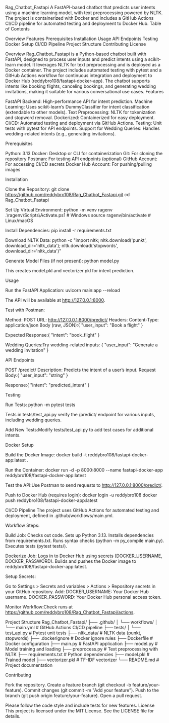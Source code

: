 Rag_Chatbot_Fastapi
A FastAPI-based chatbot that predicts user intents using a machine learning model, with text preprocessing powered by NLTK. The project is containerized with Docker and includes a GitHub Actions CI/CD pipeline for automated testing and deployment to Docker Hub.
Table of Contents

Overview
Features
Prerequisites
Installation
Usage
API Endpoints
Testing
Docker Setup
CI/CD Pipeline
Project Structure
Contributing
License

Overview
Rag_Chatbot_Fastapi is a Python-based chatbot built with FastAPI, designed to process user inputs and predict intents using a scikit-learn model. It leverages NLTK for text preprocessing and is deployed as a Docker container. The project includes automated testing with pytest and a GitHub Actions workflow for continuous integration and deployment to Docker Hub (reddybro108/fastapi-docker-app).
The chatbot supports intents like booking flights, canceling bookings, and generating wedding invitations, making it suitable for various conversational use cases.
Features

FastAPI Backend: High-performance API for intent prediction.
Machine Learning: Uses scikit-learn’s DummyClassifier for intent classification (extendable to other models).
Text Preprocessing: NLTK for tokenization and stopword removal.
Dockerized: Containerized for easy deployment.
CI/CD: Automated testing and deployment via GitHub Actions.
Testing: Unit tests with pytest for API endpoints.
Support for Wedding Queries: Handles wedding-related intents (e.g., generating invitations).

Prerequisites

Python: 3.13
Docker: Desktop or CLI for containerization
Git: For cloning the repository
Postman: For testing API endpoints (optional)
GitHub Account: For accessing CI/CD secrets
Docker Hub Account: For pushing/pulling images

Installation

Clone the Repository:
git clone https://github.com/reddybro108/Rag_Chatbot_Fastapi.git
cd Rag_Chatbot_Fastapi


Set Up Virtual Environment:
python -m venv ragenv
.\ragenv\Scripts\Activate.ps1  # Windows
source ragenv/bin/activate  # Linux/macOS


Install Dependencies:
pip install -r requirements.txt


Download NLTK Data:
python -c "import nltk; nltk.download('punkt', download_dir='nltk_data'); nltk.download('stopwords', download_dir='nltk_data')"


Generate Model Files (if not present):
python model.py

This creates model.pkl and vectorizer.pkl for intent prediction.


Usage

Run the FastAPI Application:
uvicorn main:app --reload

The API will be available at http://127.0.0.1:8000.

Test with Postman:

Method: POST
URL: http://127.0.0.1:8000/predict/
Headers: Content-Type: application/json
Body (raw, JSON):{
  "user_input": "Book a flight"
}


Expected Response:{
  "intent": "book_flight"
}




Wedding Queries:Try wedding-related inputs:
{
  "user_input": "Generate a wedding invitation"
}



API Endpoints

POST /predict/
Description: Predicts the intent of a user’s input.
Request Body:{
  "user_input": "string"
}


Response:{
  "intent": "predicted_intent"
}





Testing

Run Tests:
python -m pytest tests

Tests in tests/test_api.py verify the /predict/ endpoint for various inputs, including wedding queries.

Add New Tests:Modify tests/test_api.py to add test cases for additional intents.


Docker Setup

Build the Docker Image:
docker build -t reddybro108/fastapi-docker-app:latest .


Run the Container:
docker run -d -p 8000:8000 --name fastapi-docker-app reddybro108/fastapi-docker-app:latest


Test the API:Use Postman to send requests to http://127.0.0.1:8000/predict/.

Push to Docker Hub (requires login):
docker login -u reddybro108
docker push reddybro108/fastapi-docker-app:latest



CI/CD Pipeline
The project uses GitHub Actions for automated testing and deployment, defined in .github/workflows/main.yml.

Workflow Steps:

Build Job:
Checks out code.
Sets up Python 3.13.
Installs dependencies from requirements.txt.
Runs syntax checks (python -m py_compile main.py).
Executes tests (pytest tests/).


Dockerize Job:
Logs in to Docker Hub using secrets (DOCKER_USERNAME, DOCKER_PASSWORD).
Builds and pushes the Docker image to reddybro108/fastapi-docker-app:latest.




Setup Secrets:

Go to Settings > Secrets and variables > Actions > Repository secrets in your GitHub repository.
Add:
DOCKER_USERNAME: Your Docker Hub username.
DOCKER_PASSWORD: Your Docker Hub personal access token.




Monitor Workflow:Check runs at https://github.com/reddybro108/Rag_Chatbot_Fastapi/actions.


Project Structure
Rag_Chatbot_Fastapi/
├── .github/
│   └── workflows/
│       └── main.yml        # GitHub Actions CI/CD pipeline
├── tests/
│   └── test_api.py         # Pytest unit tests
├── nltk_data/              # NLTK data (punkt, stopwords)
├── .dockerignore           # Docker ignore rules
├── Dockerfile              # Docker configuration
├── main.py                 # FastAPI application
├── model.py                # Model training and loading
├── preprocess.py           # Text preprocessing with NLTK
├── requirements.txt        # Python dependencies
├── model.pkl               # Trained model
├── vectorizer.pkl          # TF-IDF vectorizer
└── README.md               # Project documentation

Contributing

Fork the repository.
Create a feature branch (git checkout -b feature/your-feature).
Commit changes (git commit -m "Add your feature").
Push to the branch (git push origin feature/your-feature).
Open a pull request.

Please follow the code style and include tests for new features.
License
This project is licensed under the MIT License. See the LICENSE file for details.
